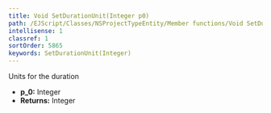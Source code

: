```yaml
---
title: Void SetDurationUnit(Integer p0)
path: /EJScript/Classes/NSProjectTypeEntity/Member functions/Void SetDurationUnit(Integer p_0)
intellisense: 1
classref: 1
sortOrder: 5865
keywords: SetDurationUnit(Integer)
---
```


Units for the duration



* **p_0:** Integer
* **Returns:** Integer


